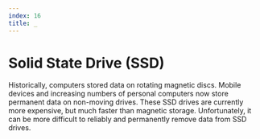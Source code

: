 ```yaml
---
index: 16
title: _
---
```

# Solid State Drive (SSD)

Historically, computers stored data on rotating magnetic discs. Mobile devices and increasing numbers of personal computers now store permanent data on non-moving drives. These SSD drives are currently more expensive, but much faster than magnetic storage. Unfortunately, it can be more difficult to reliably and permanently remove data from SSD drives.